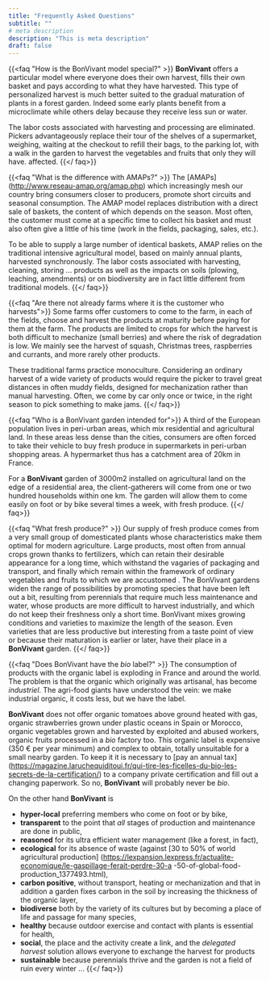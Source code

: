 ```yaml
---
title: "Frequently Asked Questions"
subtitle: ""
# meta description
description: "This is meta description"
draft: false
---
```



{{<faq "How is the BonVivant model special?" >}}
**BonVivant** offers a particular model where everyone does their own harvest, fills their own basket and pays according to what they have harvested. This type of personalized harvest is much better suited to the gradual maturation of plants in a forest garden. Indeed some early plants benefit from a microclimate while others delay because they receive less sun or water.

The labor costs associated with harvesting and processing are eliminated. Pickers advantageously replace their tour of the shelves of a supermarket, weighing, waiting at the checkout to refill their bags, to the parking lot, with a walk in the garden to harvest the vegetables and fruits that only they will have. affected.
{{</ faq>}}

{{<faq "What is the difference with AMAPs?" >}}
The [AMAPs] (http://www.reseau-amap.org/amap.php) which increasingly mesh our country bring consumers closer to producers, promote short circuits and seasonal consumption. The AMAP model replaces distribution with a direct sale of baskets, the content of which depends on the season. Most often, the customer must come at a specific time to collect his basket and must also often give a little of his time (work in the fields, packaging, sales, etc.).

To be able to supply a large number of identical baskets, AMAP relies on the traditional intensive agricultural model, based on mainly annual plants, harvested synchronously. The labor costs associated with harvesting, cleaning, storing ... products as well as the impacts on soils (plowing, leaching, amendments) or on biodiversity are in fact little different from traditional models.
{{</ faq>}}

{{<faq "Are there not already farms where it is the customer who harvests">}}
Some farms offer customers to come to the farm, in each of the fields, choose and harvest the products at maturity before paying for them at the farm. The products are limited to crops for which the harvest is both difficult to mechanize (small berries) and where the risk of degradation is low. We mainly see the harvest of squash, Christmas trees, raspberries and currants, and more rarely other products. <p>
These traditional farms practice monoculture. Considering an ordinary harvest of a wide variety of products would require the picker to travel great distances in often muddy fields, designed for mechanization rather than manual harvesting. Often, we come by car only once or twice, in the right season to pick something to make jams.
{{</ faq>}}

{{<faq "Who is a BonVivant garden intended for">}}
A third of the European population lives in peri-urban areas, which mix residential and agricultural land. In these areas less dense than the cities, consumers are often forced to take their vehicle to buy fresh produce in supermarkets in peri-urban shopping areas. A hypermarket thus has a catchment area of ​​20km in France. <p>
For a **BonVivant** garden of 3000m2 installed on agricultural land on the edge of a residential area, the client-gatherers will come from one or two hundred households within one km. The garden will allow them to come easily on foot or by bike several times a week, with fresh produce.
{{</ faq>}}

{{<faq "What fresh produce?" >}}
Our supply of fresh produce comes from a very small group of domesticated plants whose characteristics make them optimal for modern agriculture. Large products, most often from annual crops grown thanks to fertilizers, which can retain their desirable appearance for a long time, which withstand the vagaries of packaging and transport, and finally which remain within the framework of ordinary vegetables and fruits to which we are accustomed . The BonVivant gardens widen the range of possibilities by promoting species that have been left out a bit, resulting from perennials that require much less maintenance and water, whose products are more difficult to harvest industrially, and which do not keep their freshness only a short time. BonVivant mixes growing conditions and varieties to maximize the length of the season. Even varieties that are less productive but interesting from a taste point of view or because their maturation is earlier or later, have their place in a **BonVivant** garden.
{{</ faq>}}

{{<faq "Does BonVivant have the _bio_ label?" >}}
The consumption of products with the organic label is exploding in France and around the world. The problem is that the organic which originally was artisanal, has become _industriel_. The agri-food giants have understood the vein: we make industrial organic, it costs less, but we have the label. <p>
**BonVivant** does not offer organic tomatoes above ground heated with gas, organic strawberries grown under plastic oceans in Spain or Morocco, organic vegetables grown and harvested by exploited and abused workers, organic fruits processed in a _bio_ factory too. This organic label is expensive (350 € per year minimum) and complex to obtain, totally unsuitable for a small nearby garden. To keep it it is necessary to [pay an annual tax] (https://magazine.laruchequiditoui.fr/qui-tire-les-ficelles-du-bio-les-secrets-de-la-certification/) to a company private certification and fill out a changing paperwork. So no, **BonVivant** will probably never be _bio_. <p>
On the other hand **BonVivant** is
* **hyper-local** preferring members who come on foot or by bike,
* **transparent** to the point that _all_ stages of production and maintenance are done in public,
* **reasoned** for its ultra efficient water management (like a forest, in fact),
* **ecological** for its absence of waste (against [30 to 50% of world agricultural production] (https://lexpansion.lexpress.fr/actualite-economique/le-gaspillage-ferait-perdre-30-a -50-of-global-food-production_1377493.html),
* **carbon positive**, without transport, heating or mechanization and that in addition a garden fixes carbon in the soil by increasing the thickness of the organic layer,
* **biodiverse** both by the variety of its cultures but by becoming a place of life and passage for many species,
* **healthy** because outdoor exercise and contact with plants is essential for health,
* **social**, the place and the activity create a link, and the _delegated harvest_ solution allows everyone to exchange the harvest for products
* **sustainable** because perennials thrive and the garden is not a field of ruin every winter ...
{{</ faq>}}
